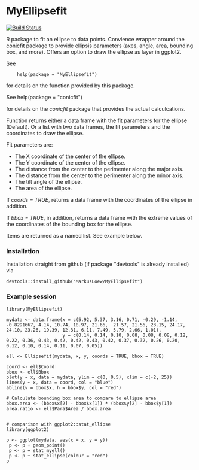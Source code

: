 # MyEllipsefit

[![Build Status](https://travis-ci.org/MarkusLoew/MyEllipsefit.svg?branch=master)](https://travis-ci.org/MarkusLoew/MyEllipsefit)

R package to fit an ellipse to data points. Convience wrapper around the [conicfit](https://cran.r-project.org/web/packages/conicfit/index.html) package to provide ellipsis parameters (axes, angle, area, bounding box, and more). Offers an option to draw the ellipse as layer in ggplot2.

See 

        help(package = "MyEllipsefit") 

for details on the function provided by this package.

See 
        help(package = "conicfit")

for details on the *conicfit* package that provides the actual calculcations.

Function returns either a data frame with the fit parameters for the ellipse (Default). Or a list with two data frames, the fit parameters and the coordinates to draw the ellipse. 

Fit parameters are:
* The X coordinate of the center of the ellipse. 
* The Y coordinate of the center of the ellipse. 
* The distance from the center to the perimenter along the major axis. 
* The distance from the center to the perimenter along the minor axis. 
* The tilt angle of the ellipse. 
* The area of the ellipse. 

If *coords = TRUE*, returns a data frame with the coordinates of the ellipse in addition.

If *bbox = TRUE*, in addition, returns a data frame with the extreme values of the coordinates of the bounding box for the ellipse.

Items are returned as a named list. See example below.

### Installation

Installation straight from github (if package "devtools" is already installed) via

```{r}
devtools::install_github("MarkusLoew/MyEllipsefit")
```

### Example session
```{r}
library(MyEllipsefit)

mydata <- data.frame(x = c(5.92, 5.37, 3.16, 0.71, -0.29, -1.14, -0.8291667, 4.14, 10.74, 18.97, 21.66,  21.57, 21.56, 23.15, 24.17, 24.10, 23.26, 19.39, 12.31, 6.11, 7.49, 5.79, 2.66, 1.01),
                     y = c(0.14, 0.14, 0.10, 0.08, 0.08, 0.08, 0.12, 0.22, 0.36, 0.43, 0.42, 0.42, 0.43, 0.42, 0.37, 0.32, 0.26, 0.20, 0.12, 0.10, 0.14, 0.11, 0.07, 0.05))

ell <- Ellipsefit(mydata, x, y, coords = TRUE, bbox = TRUE)

coord <- ell$Coord
bbox <- ell$Bbox
plot(y ~ x, data = mydata, ylim = c(0, 0.5), xlim = c(-2, 25))
lines(y ~ x, data = coord, col = "blue")
abline(v = bbox$x, h = bbox$y, col = "red")

# Calculate bounding box area to compare to ellipse area
bbox.area <- (bbox$x[2] - bbox$x[1]) * (bbox$y[2] - bbox$y[1])
area.ratio <- ell$Para$Area / bbox.area


# comparison with ggplot2::stat_ellipse
library(ggplot2)

p <- ggplot(mydata, aes(x = x, y = y))
 p <- p + geom_point()
 p <- p + stat_myell()
 p <- p + stat_ellipse(colour = "red")
p
```
